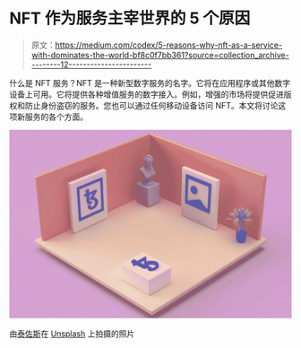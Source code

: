 # NFT 作为服务主宰世界的 5 个原因

> 原文：<https://medium.com/codex/5-reasons-why-nft-as-a-service-with-dominates-the-world-bf8c0f7bb361?source=collection_archive---------12----------------------->

什么是 NFT 服务？NFT 是一种新型数字服务的名字。它将在应用程序或其他数字设备上可用。它将提供各种增值服务的数字接入。例如，增强的市场将提供促进版权和防止身份盗窃的服务。您也可以通过任何移动设备访问 NFT。本文将讨论这项新服务的各个方面。

![](img/8aad738af00ab6042ebaf01e167b2a36.png)

由[泰佐斯](https://unsplash.com/@tezos?utm_source=medium&utm_medium=referral)在 [Unsplash](https://unsplash.com?utm_source=medium&utm_medium=referral) 上拍摄的照片